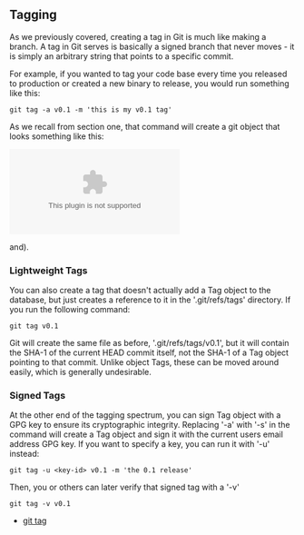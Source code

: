 <!--
SPDX-FileCopyrightText: 2008 Geoffrey Grosenbach <boss@topfunky.com>
SPDX-FileCopyrightText: 2008 Scott Chacon <schacon@gmail.com>
SPDX-FileCopyrightText: 2008 Scotty <schacony@gmail.com>

SPDX-License-Identifier: CC-BY-SA-3.0
-->

## Tagging

As we previously covered,
creating a tag in Git is much like making a branch.
A tag in Git serves is basically a signed branch that never moves -
it is simply an arbitrary string that points to a specific commit.

For example,
if you wanted to tag your code base
every time you released to production
or created a new binary to release,
you would run something like this:

```shell
git tag -a v0.1 -m 'this is my v0.1 tag'
```

As we recall from section one,
that command will create a git object
that looks something like this:

![](../artwork/vector/Tag_Expand.eps)

and).

### Lightweight Tags

You can also create a tag
that doesn't actually add a Tag object to the database,
but just creates a reference to it in the '.git/refs/tags' directory.
If you run the following command:

```shell
git tag v0.1
```

Git will create the same file as before,
'.git/refs/tags/v0.1',
but it will contain the SHA-1 of the current HEAD commit itself,
not the SHA-1 of a Tag object pointing to that commit.
Unlike object Tags,
these can be moved around easily,
which is generally undesirable.

### Signed Tags

At the other end of the tagging spectrum,
you can sign Tag object with a GPG key
to ensure its cryptographic integrity.
Replacing '-a' with '-s' in the command
will create a Tag object
and sign it with the current users email address GPG key.
If you want to specify a key,
you can run it with '-u' instead:

```shell
git tag -u <key-id> v0.1 -m 'the 0.1 release'
```

Then,
you or others can later verify that signed tag with a '-v'

```shell
git tag -v v0.1
```

- [git tag](https://mirrors.edge.kernel.org/pub/software/scm/git/docs/git-tag.html)
